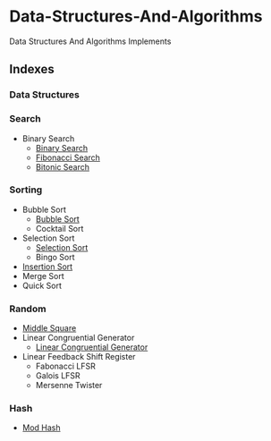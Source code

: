 # Data-Structures-And-Algorithms
Data Structures And Algorithms Implements

## Indexes
### Data Structures

### Search
- Binary Search
    - [Binary Search](src/com/algorithms/search/BinarySearch.java)
    - [Fibonacci Search](src/com/algorithms/search/FibonacciSearch.java)
    - [Bitonic Search](src/com/algorithms/search/BitonicSearch.java)

### Sorting
- Bubble Sort
    - [Bubble Sort](src/com/algorithms/sort/impl/bubble/BubbleSort.java)
    - Cocktail Sort
- Selection Sort
    - [Selection Sort](src/com/algorithms/sort/impl/selection/SelectionSort.java)
    - Bingo Sort
- [Insertion Sort](src/com/algorithms/sort/impl/InsertionSort.java)
- Merge Sort
- Quick Sort

### Random
- [Middle Square](src/com/algorithms/random/MiddleSquare.java)
- Linear Congruential Generator
    - [Linear Congruential Generator](src/com/algorithms/random/lcg/LCG.java)
- Linear Feedback Shift Register
    - Fabonacci LFSR
    - Galois LFSR
    - Mersenne Twister

### Hash
- [Mod Hash](src/com/algorithms/ModHash.java)